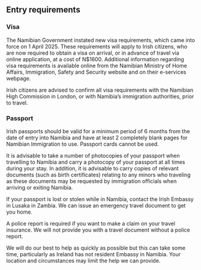 ## Entry requirements

### **Visa**

The Namibian Government instated new visa requirements, which came into force on 1 April 2025. These requirements will apply to Irish citizens, who are now required to obtain a visa on arrival, or in advance of travel via online application, at a cost of N$1600. Additional information regarding visa requirements is available online from the Namibian Ministry of Home Affairs, Immigration, Safety and Security website and on their e-services webpage.

Irish citizens are advised to confirm all visa requirements with the Namibian High Commission in London, or with Namibia’s immigration authorities, prior to travel.

### Passport

Irish passports should be valid for a minimum period of 6 months from the date of entry into Namibia and have at least 2 completely blank pages for Namibian Immigration to use. Passport cards cannot be used.

It is advisable to take a number of photocopies of your passport when travelling to Namibia and carry a photocopy of your passport at all times during your stay. In addition, it is advisable to carry copies of relevant documents (such as birth certificates) relating to any minors who traveling as these documents may be requested by immigration officials when arriving or exiting Namibia.

If your passport is lost or stolen while in Namibia, contact the Irish Embassy in Lusaka in Zambia. We can issue an emergency travel document to get you home.

A police report is required if you want to make a claim on your travel insurance. We will not provide you with a travel document without a police report.

We will do our best to help as quickly as possible but this can take some time, particularly as Ireland has not resident Embassy in Namibia. Your location and circumstances may limit the help we can provide.
